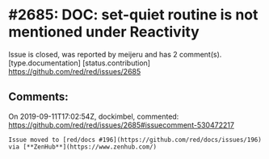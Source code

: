 
#2685: DOC: set-quiet routine is not mentioned under Reactivity
================================================================================
Issue is closed, was reported by meijeru and has 2 comment(s).
[type.documentation] [status.contribution]
<https://github.com/red/red/issues/2685>




Comments:
--------------------------------------------------------------------------------

On 2019-09-11T17:02:54Z, dockimbel, commented:
<https://github.com/red/red/issues/2685#issuecomment-530472217>

    Issue moved to [red/docs #196](https://github.com/red/docs/issues/196) via [**ZenHub**](https://www.zenhub.com/)

